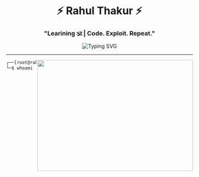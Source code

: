 <h1 align="center">⚡ Rahul Thakur ⚡</h1>
<h3 align="center">"Learining 🕉️ | Code. Exploit. Repeat."</h3>

<div align="center">
  <img src="https://readme-typing-svg.demolab.com?font=Hack&size=22&duration=3000&pause=1000&color=00FF00&center=true&vCenter=true&width=600&lines=👾+Cybersecurity+Analyst+%7C+Red+Teamer;🔍+Pentester+%7C+Bug+Bounty+Hunter;🛡️+CTF+Player+%7C+Exploit+Dev;👨‍💻+Living+Off+the+Land+%7C+Breaking+Rules+to+Protect+Them" alt="Typing SVG" />
</div>

---

<img align="right" src="https://media.giphy.com/media/oe33xf3B50fsc/giphy.gif" width="420" height="300"/>

```bash
┌──[root@rahulthakur]─[~/cyber_space]
└─$ whoami
